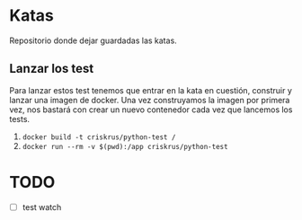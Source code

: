 # Katas

Repositorio donde dejar guardadas las katas.

## Lanzar los test 

Para lanzar estos test tenemos que entrar en la kata en cuestión, construir y lanzar una imagen de docker. Una vez construyamos la imagen por primera vez, nos bastará con crear un nuevo contenedor cada vez que lancemos los tests.

1. `docker build -t criskrus/python-test /`
2. `docker run --rm -v $(pwd):/app criskrus/python-test`

# TODO
- [ ] test watch

